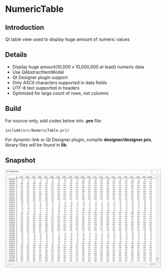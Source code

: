 # NumericTable



## Introduction

Qt table view used to display huge amount of numeric values



## Details

- Display huge amount(10,000 x 10,000,000 at least) numeric data
- Use QAbstractItemModel
- Qt Designer plugin support
- Only ASCII characters supported in data fields
- UTF-8 text supported in headers
- Optimized for large count of rows, not columns



## Build

For source-only, add codes below into **.pro** file:

``` Qt
include(src/NumericTable.pri)
```

For dynamic-link or Qt Designer plugin, compile **designer/designer.pro**, library files will be found in **lib**.



## Snapshot

![](NumericTable.png)